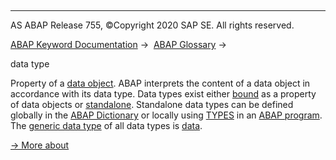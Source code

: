   

* * *

AS ABAP Release 755, ©Copyright 2020 SAP SE. All rights reserved.

[ABAP Keyword Documentation](javascript:call_link\('abenabap.htm'\)) →  [ABAP Glossary](javascript:call_link\('abenabap_glossary.htm'\)) → 

data type

Property of a [data object](javascript:call_link\('abendata_object_glosry.htm'\) "Glossary Entry"). ABAP interprets the content of a data object in accordance with its data type. Data types exist either [bound](javascript:call_link\('abenbound_data_type_glosry.htm'\) "Glossary Entry") as a property of data objects or [standalone](javascript:call_link\('abenstand-alone_data_type_glosry.htm'\) "Glossary Entry"). Standalone data types can be defined globally in the [ABAP Dictionary](javascript:call_link\('abenabap_dictionary_glosry.htm'\) "Glossary Entry") or locally using [TYPES](javascript:call_link\('abaptypes.htm'\)) in an [ABAP program](javascript:call_link\('abenabap_program_glosry.htm'\) "Glossary Entry"). The [generic data type](javascript:call_link\('abengeneric_data_type_glosry.htm'\) "Glossary Entry") of all data types is [data](javascript:call_link\('abenbuilt_in_types_generic.htm'\)).

[→ More about](javascript:call_link\('abendata_types.htm'\))
